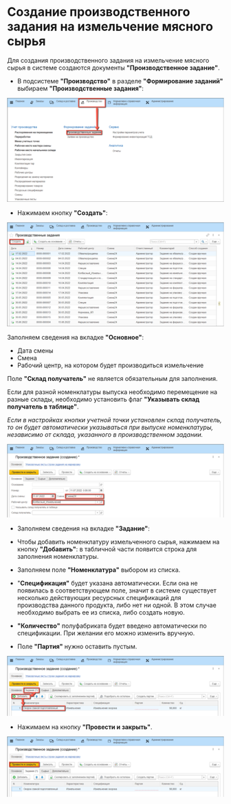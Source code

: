 # Создание производственного задания на измельчение мясного сырья

Для создания производственного задания на измельчение мясного сырья в системе создаются документы **"Производственное задание"**.

- В подсистеме **"Производство"** в разделе **"Формирование заданий"** выбираем **"Производственные задания"**:

![](CreateTaskForAShredding.assets/1.png)

- Нажимаем кнопку **"Создать"**:

![](CreateTaskForAShredding.assets/2.png)

Заполняем сведения на вкладке **"Основное"**:

- Дата смены
- Смена
- Рабочий центр, на котором будет производиться измельчение
  
Поле **"Склад получатель"** не является обязательным для заполнения.

Если для разной номенклатуры выпуска необходимо перемещение на разные склады, необходимо установить флаг **"Указывать склад получатель в таблице"**.

*Если в настройках кнопки учетной точки установлен склад получатель, то он будет автоматически указываться при выпуске номенклатуры, независимо от склада, указанного в производственном задании.*

![](CreateTaskForAShredding.assets/3.png)

- Заполняем сведения на вкладке **"Задание"**:

- Чтобы добавить номенклатуру измельченного сырья, нажимаем на кнопку **"Добавить"**: в табличной части появится строка для заполнения номенклатуры.
- Заполняем поле **"Номенклатура"** выбором из списка.
- "**Спецификация"** будет указана автоматически. Если она не появилась в соответствующем поле, значит в системе существует несколько действующих ресурсных спецификаций для производства данного продукта, либо нет ни одной. В этом случае необходимо выбрать ее из списка, либо создать новую.
- **"Количество"** полуфабриката будет введено автоматически по спецификации. При желании его можно изменить вручную.
- Поле **"Партия"** нужно оставить пустым.

![](CreateTaskForAShredding.assets/4.png)

- Нажимаем на кнопку **"Провести и закрыть"**.

![](CreateTaskForAShredding.assets/5.png)